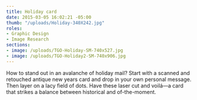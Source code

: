 ```yaml
---
title: Holiday card
date: 2015-03-05 16:02:21 -05:00
thumb: "/uploads/Holiday-340X242.jpg"
roles:
- Graphic Design
- Image Research
sections:
- image: /uploads/TGO-Holiday-SM-740x527.jpg
- image: /uploads/TGO-Holiday2-SM-740x906.jpg
---
```

How to stand out in an avalanche of holiday mail? Start with a scanned and retouched antique new years card and drop in your own personal message. Then layer on a lacy field of dots. Have these laser cut and voilá—a card that strikes a balance between historical and of-the-moment.
